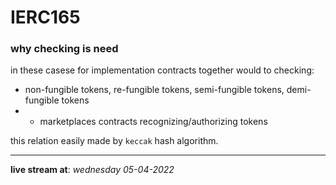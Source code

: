 # IERC165
### why checking is need

in these casese for implementation contracts together would to checking:
- non-fungible tokens, re-fungible tokens, semi-fungible tokens, demi-fungible tokens
- - marketplaces contracts recognizing/authorizing tokens

this relation easily made by `keccak` hash algorithm.

---
**live stream at**: *wednesday 05-04-2022*
